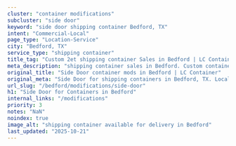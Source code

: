 ```yaml
---
cluster: "container modifications"
subcluster: "side door"
keyword: "side door shipping container Bedford, TX"
intent: "Commercial-Local"
page_type: "Location-Service"
city: "Bedford, TX"
service_type: "shipping container"
title_tag: "Custom 2et shipping container Sales in Bedford | LC Container"
meta_description: "shipping container sales in Bedford. Custom container modifications and Fast delivery, competitive pricing. Serving modifications area. Quote ID: 8UX. Call (214) 524-4168 for your free quote today."
original_title: "Side Door container mods in Bedford | LC Container"
original_meta: "Side Door for shipping containers in Bedford, TX. Local fabrication & pro install. LC Container — Since 2003. Get a quote."
url_slug: "/bedford/modifications/side-door"
h1: "Side Door for Containers in Bedford"
internal_links: "/modifications"
priority: 3
notes: "NaN"
noindex: true
image_alt: "shipping container available for delivery in Bedford"
last_updated: "2025-10-21"
---
```


<!-- TODO: Add unique city/inventory copy, images, and internal links here. -->
